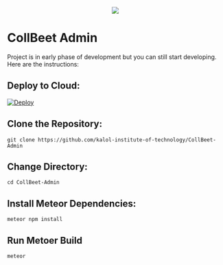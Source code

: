 <p  align="center">

<img  src="https://user-images.githubusercontent.com/41849970/70860193-86eae680-1f44-11ea-812f-c1a6a6f216a5.png">

</p>

# CollBeet Admin

Project is in early phase of development but you can still start developing. Here are the instructions:

## Deploy to Cloud:

[![Deploy](https://www.herokucdn.com/deploy/button.svg)](https://heroku.com/deploy)

## Clone the Repository:

  `git clone https://github.com/kalol-institute-of-technology/CollBeet-Admin`
  
## Change Directory:

  `cd CollBeet-Admin`
  
## Install Meteor Dependencies:

  `meteor npm install`
  
## Run Metoer Build

  `meteor`
